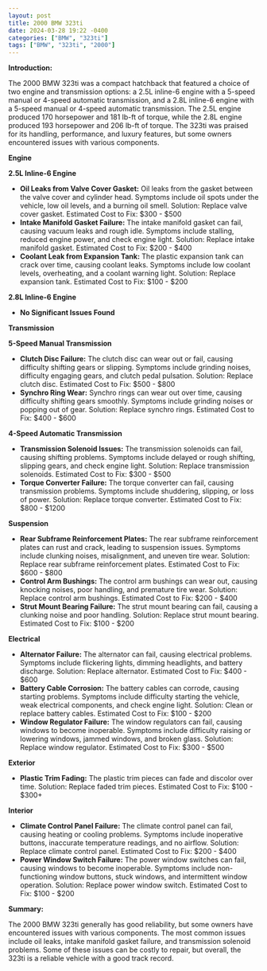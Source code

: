 ```yaml
---
layout: post
title: 2000 BMW 323ti
date: 2024-03-28 19:22 -0400
categories: ["BMW", "323ti"]
tags: ["BMW", "323ti", "2000"]
---
```

**Introduction:**

The 2000 BMW 323ti was a compact hatchback that featured a choice of two engine and transmission options: a 2.5L inline-6 engine with a 5-speed manual or 4-speed automatic transmission, and a 2.8L inline-6 engine with a 5-speed manual or 4-speed automatic transmission. The 2.5L engine produced 170 horsepower and 181 lb-ft of torque, while the 2.8L engine produced 193 horsepower and 206 lb-ft of torque. The 323ti was praised for its handling, performance, and luxury features, but some owners encountered issues with various components.

**Engine**

**2.5L Inline-6 Engine**
- **Oil Leaks from Valve Cover Gasket:** Oil leaks from the gasket between the valve cover and cylinder head. Symptoms include oil spots under the vehicle, low oil levels, and a burning oil smell. Solution: Replace valve cover gasket. Estimated Cost to Fix: $300 - $500
- **Intake Manifold Gasket Failure:** The intake manifold gasket can fail, causing vacuum leaks and rough idle. Symptoms include stalling, reduced engine power, and check engine light. Solution: Replace intake manifold gasket. Estimated Cost to Fix: $200 - $400
- **Coolant Leak from Expansion Tank:** The plastic expansion tank can crack over time, causing coolant leaks. Symptoms include low coolant levels, overheating, and a coolant warning light. Solution: Replace expansion tank. Estimated Cost to Fix: $100 - $200

**2.8L Inline-6 Engine**
- **No Significant Issues Found**

**Transmission**

**5-Speed Manual Transmission**
- **Clutch Disc Failure:** The clutch disc can wear out or fail, causing difficulty shifting gears or slipping. Symptoms include grinding noises, difficulty engaging gears, and clutch pedal pulsation. Solution: Replace clutch disc. Estimated Cost to Fix: $500 - $800
- **Synchro Ring Wear:** Synchro rings can wear out over time, causing difficulty shifting gears smoothly. Symptoms include grinding noises or popping out of gear. Solution: Replace synchro rings. Estimated Cost to Fix: $400 - $600

**4-Speed Automatic Transmission**
- **Transmission Solenoid Issues:** The transmission solenoids can fail, causing shifting problems. Symptoms include delayed or rough shifting, slipping gears, and check engine light. Solution: Replace transmission solenoids. Estimated Cost to Fix: $300 - $500
- **Torque Converter Failure:** The torque converter can fail, causing transmission problems. Symptoms include shuddering, slipping, or loss of power. Solution: Replace torque converter. Estimated Cost to Fix: $800 - $1200

**Suspension**

- **Rear Subframe Reinforcement Plates:** The rear subframe reinforcement plates can rust and crack, leading to suspension issues. Symptoms include clunking noises, misalignment, and uneven tire wear. Solution: Replace rear subframe reinforcement plates. Estimated Cost to Fix: $600 - $800
- **Control Arm Bushings:** The control arm bushings can wear out, causing knocking noises, poor handling, and premature tire wear. Solution: Replace control arm bushings. Estimated Cost to Fix: $200 - $400
- **Strut Mount Bearing Failure:** The strut mount bearing can fail, causing a clunking noise and poor handling. Solution: Replace strut mount bearing. Estimated Cost to Fix: $100 - $200

**Electrical**

- **Alternator Failure:** The alternator can fail, causing electrical problems. Symptoms include flickering lights, dimming headlights, and battery discharge. Solution: Replace alternator. Estimated Cost to Fix: $400 - $600
- **Battery Cable Corrosion:** The battery cables can corrode, causing starting problems. Symptoms include difficulty starting the vehicle, weak electrical components, and check engine light. Solution: Clean or replace battery cables. Estimated Cost to Fix: $100 - $200
- **Window Regulator Failure:** The window regulators can fail, causing windows to become inoperable. Symptoms include difficulty raising or lowering windows, jammed windows, and broken glass. Solution: Replace window regulator. Estimated Cost to Fix: $300 - $500

**Exterior**

- **Plastic Trim Fading:** The plastic trim pieces can fade and discolor over time. Solution: Replace faded trim pieces. Estimated Cost to Fix: $100 - $300+

**Interior**

- **Climate Control Panel Failure:** The climate control panel can fail, causing heating or cooling problems. Symptoms include inoperative buttons, inaccurate temperature readings, and no airflow. Solution: Replace climate control panel. Estimated Cost to Fix: $200 - $400
- **Power Window Switch Failure:** The power window switches can fail, causing windows to become inoperable. Symptoms include non-functioning window buttons, stuck windows, and intermittent window operation. Solution: Replace power window switch. Estimated Cost to Fix: $100 - $200

**Summary:**

The 2000 BMW 323ti generally has good reliability, but some owners have encountered issues with various components. The most common issues include oil leaks, intake manifold gasket failure, and transmission solenoid problems. Some of these issues can be costly to repair, but overall, the 323ti is a reliable vehicle with a good track record.
